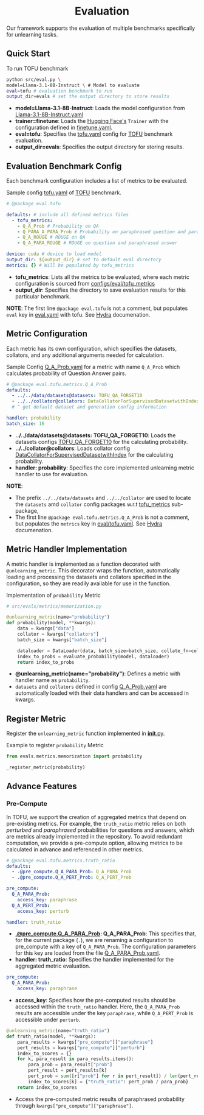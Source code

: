 <div align="center">    
 
# Evaluation

</div>

Our framework supports the evaluation of multiple benchmarks specifically for unlearning tasks.



## Quick Start
To run TOFU benchmark
```bash
python src/eval.py \
model=Llama-3.1-8B-Instruct \ # Model to evaluate
eval=tofu # evaluation benchmark to run
output_dir=evals # set the output directory to store results
```

- **model=Llama-3.1-8B-Instruct**: Loads the model configuration from [Llama-3.1-8B-Instruct.yaml](../configs/model/Llama-3.1-8B-Instruct.yaml)
- **trainer=finetune**: Loads the [Hugging Face's](https://github.com/huggingface/transformers/blob/v4.45.1/src/transformers/trainer.py) `Trainer` with the configuration defined in [finetune.yaml](../configs/trainer/finetune.yaml).
- **eval=tofu**: Specifies the [tofu.yaml](../configs/eval/tofu.yaml) config for [TOFU](https://arxiv.org/abs/2401.06121) benchmark evaluation.
- **output_dir=evals**: Specifies the output directory for storing results.


## Evaluation Benchmark Config

Each benchmark configuration includes a list of metrics to be evaluated.

Sample config [tofu.yaml](../configs/eval/tofu.yaml) of [TOFU](https://arxiv.org/abs/2401.06121) benchmark.
```yaml
# @package eval.tofu

defaults: # include all defined metrics files
  - tofu_metrics: 
    - Q_A_Prob # Probability on QA
    - Q_PARA_A_PARA_Prob # Probability on paraphrased question and paraphrased anser
    - Q_A_ROUGE # ROUGE on QA
    - Q_A_PARA_ROUGE # ROUGE on question and paraphrased answer

device: cuda # device to load model
output_dir: ${output_dir} # set to default eval directory
metrics: {} # Will be populated by tofu_metrics
```

- **tofu_metrics**: Lists all the metrics to be evaluated, where each metric configuration is sourced from [configs/eval/tofu_metrics](../configs/eval/tofu_metrics/)
- **output_dir**: Specifies the directory to save evaluation results for this particular benchmark.

__NOTE__: The first line `@package eval.tofu` is not a comment, but populates `eval` key in [eval.yaml](../configs/eval.yaml) with tofu. See [Hydra](https://hydra.cc/docs/upgrades/0.11_to_1.0/adding_a_package_directive/) documenation.


## Metric Configuration


Each metric has its own configuration, which specifies the datasets, collators, and any additional arguments needed for calculation.

Sample Config [Q_A_Prob.yaml](../configs/eval/tofu_metrics/Q_A_Prob.yaml) for a metric with name `Q_A_Prob` which calculates probability of Question Answer pairs.
```yaml
# @package eval.tofu.metrics.Q_A_Prob
defaults:
  - ../../data/datasets@datasets: TOFU_QA_FORGET10
  - ../../collator@collators: DataCollatorForSupervisedDatasetwithIndex
  # ^ get default dataset and generation config information

handler: probability
batch_size: 16
```

- **../../data/datasets@datasets: TOFU_QA_FORGET10**: Loads the datasets configs [TOFU_QA_FORGET10](../configs/data/datasets/TOFU_QA_FORGET10.yaml) for the calculating probability. 
- **../../collator@collators**: Loads collator config [DataCollatorForSupervisedDatasetwithIndex](../configs/collator/DataCollatorForSupervisedDatasetwithIndex.yaml) for the calculating probability.
- **handler: probability**: Specifies the core implemented unlearning metric handler to use for evaluation.


__NOTE__: 
- The prefix `../../data/datasets` and `../../collator` are used to locate the `datasets` amd `collator` config packages w.r.t [tofu_metrics](../configs/eval/tofu_metrics/) sub-package,
- The first line `@package eval.tofu.metrics.Q_A_Prob` is not a comment, but populates the `metrics` key in [eval/tofu.yaml](../configs/eval/tofu.yaml). See [Hydra](https://hydra.cc/docs/upgrades/0.11_to_1.0/adding_a_package_directive/) documenation.

## Metric Handler Implementation


A metric handler is implemented as a function decorated with `@unlearning_metric`. This decorator wraps the function, automatically loading and processing the datasets and collators specified in the configuration, so they are readily available for use in the function.

Implementation of `probability` Metric

```python
# src/evals/metrics/memorization.py

@unlearning_metric(name="probability")
def probability(model, **kwargs):
    data = kwargs["data"]
    collator = kwargs["collators"]
    batch_size = kwargs["batch_size"]

    dataloader = DataLoader(data, batch_size=batch_size, collate_fn=collator)
    index_to_probs = evaluate_probability(model, dataloader)
    return index_to_probs
```

- **@unlearning_metric(name="probability")**: Defines a metric with handler name as `probability`.
- `datasets` and `collators` defined in config [Q_A_Prob.yaml](../configs/eval/tofu_metrics/Q_A_Prob.yaml) are automatically loaded with their data handlers and can be accessed in kwargs.


## Register Metric

Register the `unlearning_metric` function implemented in [__init__.py](../src/evals/metrics/__init__.py).

Example to register  `probability` Metric

```python
from evals.metrics.memorization import probability

_register_metric(probability)
```

## Advance Features

### Pre-Compute

In TOFU, we support the creation of aggregated metrics that depend on pre-existing metrics. For example, the `truth_ratio` metric relies on both *perturbed* and *paraphrased* probabilities for questions and answers, which are metrics already implemented in the repository. To avoid redundant computation, we provide a pre-compute option, allowing metrics to be calculated in advance and referenced in other metrics.

```yaml
# @package eval.tofu.metrics.truth_ratio
defaults:
  - .@pre_compute.Q_A_PARA_Prob: Q_A_PARA_Prob
  - .@pre_compute.Q_A_PERT_Prob: Q_A_PERT_Prob

pre_compute:
  Q_A_PARA_Prob:
    access_key: paraphrase
  Q_A_PERT_Prob:
    access_key: perturb

handler: truth_ratio
```
- **.@pre_compute.Q_A_PARA_Prob: Q_A_PARA_Prob**: This specifies that, for the current package (`.`), we are renaming a configuration to pre_compute with a key of `Q_A_PARA_Prob`. The configuration parameters for this key are loaded from the file [Q_A_PARA_Prob.yaml](../configs/eval/tofu_metrics/Q_A_PARA_Prob.yaml).
- **handler: truth_ratio**: Specifies the handler implemented for the aggregated metric evaluation.
  
```yaml
pre_compute:
  Q_A_PARA_Prob:
    access_key: paraphrase
```
- **access_key**: Specifies how the pre-computed results should be accessed within the `truth_ratio` handler. Here, the `Q_A_PARA_Prob` results are accessible under the key `paraphrase`, while `Q_A_PERT_Prob` is accessible under `perturb`.

```python
@unlearning_metric(name="truth_ratio")
def truth_ratio(model, **kwargs):
    para_results = kwargs["pre_compute"]["paraphrase"]
    pert_results = kwargs["pre_compute"]["perturb"]
    index_to_scores = {}
    for k, para_result in para_results.items():
        para_prob = para_result["prob"]
        pert_result = pert_results[k]
        pert_prob = sum([r["prob"] for r in pert_result]) / len(pert_result)
        index_to_scores[k] = {"truth_ratio": pert_prob / para_prob}
    return index_to_scores
```
- Access the pre-computed metric results of paraphrased probability through `kwargs["pre_compute"]["paraphrase"]`.
